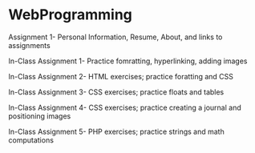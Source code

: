# WebProgramming


Assignment 1- Personal Information, Resume, About, and links to assignments


In-Class Assignment 1- Practice fomratting, hyperlinking, adding images


In-Class Assignment 2- HTML exercises; practice foratting and CSS


In-Class Assignment 3- CSS exercises; practice floats and tables


In-Class Assignment 4- CSS exercises; practice creating a journal and positioning images


In-Class Assignment 5- PHP exercises; practice strings and math computations
  

